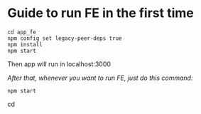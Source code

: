 # Guide to run FE in the first time

```
cd app_fe
npm config set legacy-peer-deps true
npm install
npm start
```

Then app will run in localhost:3000

*After that, whenever you want to run FE, just do this command:*
```
npm start
```
cd

